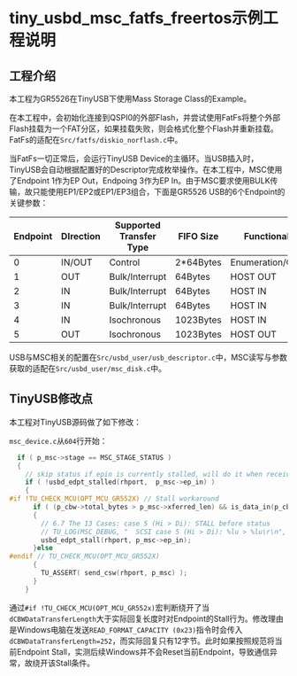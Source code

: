 # tiny_usbd_msc_fatfs_freertos示例工程说明

## 工程介绍

本工程为GR5526在TinyUSB下使用Mass Storage Class的Example。

在本工程中，会初始化连接到QSPI0的外部Flash，并尝试使用FatFs将整个外部Flash挂载为一个FAT分区，如果挂载失败，则会格式化整个Flash并重新挂载。FatFs的适配在`Src/fatfs/diskio_norflash.c`中。

当FatFs一切正常后，会运行TinyUSB Device的主循环。当USB插入时，TinyUSB会自动根据配置好的Descriptor完成枚举操作。在本工程中，MSC使用了Endpoint 1作为EP Out，Endpoing 3作为EP In。由于MSC要求使用BULK传输，故只能使用EP1/EP2或EP1/EP3组合，下面是GR5526 USB的6个Endpoint的关键参数：

Endpoint | DIrection | Supported Transfer Type | FIFO Size | Functionality | DMA Support
-|-|-|-|-|-
0 | IN/OUT | Control | 2*64Bytes|Enumeration/Config|No
1 | OUT | Bulk/Interrupt | 64Bytes | HOST OUT|No
2 | IN | Bulk/Interrupt | 64Bytes | HOST IN|No
3 | IN | Bulk/Interrupt | 64Bytes | HOST IN|Yes
4 | IN | Isochronous | 1023Bytes | HOST IN|Yes
5 | OUT | Isochronous | 1023Bytes | HOST OUT|Yes

USB与MSC相关的配置在`Src/usbd_user/usb_descriptor.c`中，MSC读写与参数获取的适配在`Src/usbd_user/msc_disk.c`中。

## TinyUSB修改点

本工程对TinyUSB源码做了如下修改：

`msc_device.c`从`604`行开始：

```c
  if ( p_msc->stage == MSC_STAGE_STATUS )
  {
    // skip status if epin is currently stalled, will do it when received Clear Stall request
    if ( !usbd_edpt_stalled(rhport,  p_msc->ep_in) )
    {
#if !TU_CHECK_MCU(OPT_MCU_GR552X) // Stall workaround
      if ( (p_cbw->total_bytes > p_msc->xferred_len) && is_data_in(p_cbw->dir) )
      {
        // 6.7 The 13 Cases: case 5 (Hi > Di): STALL before status
        // TU_LOG(MSC_DEBUG, "  SCSI case 5 (Hi > Di): %lu > %lu\r\n", p_cbw->total_bytes, p_msc->xferred_len);
        usbd_edpt_stall(rhport, p_msc->ep_in);
      }else
#endif // TU_CHECK_MCU(OPT_MCU_GR552X)
      {
        TU_ASSERT( send_csw(rhport, p_msc) );
      }
    }
```

通过`#if !TU_CHECK_MCU(OPT_MCU_GR552x)`宏判断绕开了当`dCBWDataTransferLength`大于实际回复长度时对Endpoint的Stall行为。修改理由是Windows电脑在发送`READ_FORMAT_CAPACITY (0x23)`指令时会传入`dCBWDataTransferLength=252`，而实际回复只有12字节。此时如果按照规范将当前Endpoint Stall，实测后续Windows并不会Reset当前Endpoint，导致通信异常，故绕开该Stall条件。


